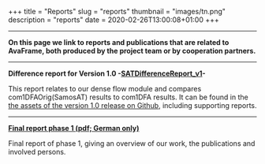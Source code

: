 +++
title = "Reports"
slug = "reports"
thumbnail = "images/tn.png"
description = "reports"
date = 2020-02-26T13:00:08+01:00
+++

---

**On this page we link to reports and publications that are related to AvaFrame, both produced by the project team 
or by cooperation partners.**

---

**Difference report for Version 1.0 -[SATDifferenceReport_v1](https://github.com/avaframe/AvaFrame/releases/download/1.0/SATDifferenceReport_v1.0.pdf)-**

This report relates to our dense flow module and compares com1DFAOrig(SamosAT) results to com1DFA results. 
It can be found in the 
[the assets of the version 1.0 release on Github](https://github.com/avaframe/AvaFrame/releases/tag/1.0), including
supporting reports.

---



**[Final report phase 1 (pdf; German only)](/pdf/Endbericht_Phase1.pdf)**

Final report of phase 1, giving an overview of our work, the publications and involved persons. 


